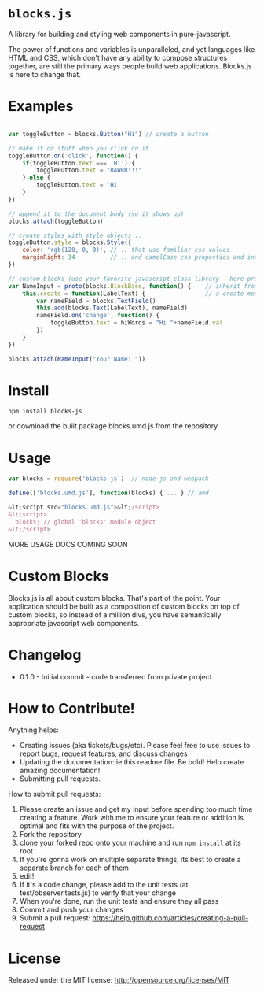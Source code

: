 `blocks.js`
============

A library for building and styling web components in pure-javascript.

The power of functions and variables is unparalleled, and yet languages like HTML and CSS, which don't have any ability to compose structures together, are still the primary ways people build web applications. Blocks.js is here to change that.

Examples
=======

```javascript

var toggleButton = blocks.Button("Hi") // create a button

// make it do stuff when you click on it
toggleButton.on('click', function() {
    if(toggleButton.text === 'Hi') {
        toggleButton.text = "RAWRR!!!"
    } else {
        toggleButton.text = 'Hi'
    }
})

// append it to the document body (so it shows up)
blocks.attach(toggleButton)

// create styles with style objects ..
toggleButton.style = blocks.Style({
    color: 'rgb(128, 0, 0)', // .. that use familiar css values
    marginRight: 34          // .. and camelCase css properties and integers interpreted as "px" values
})

// custom blocks (use your favorite javascript class library - here proto is being used)
var NameInput = proto(blocks.BlockBase, function() {    // inherit from BlockBase
    this.create = function(LabelText) {                 // a create method initializes the custom Block
        var nameField = blocks.TextField()
        this.add(blocks.Text(LabelText), nameField)
        nameField.on('change', function() {
            toggleButton.text = hiWords = "Hi "+nameField.val
        })
    }
})

blocks.attach(NameInput("Your Name: "))

```

Install
=======

```
npm install blocks-js
```

or download the built package blocks.umd.js from the repository

Usage
=====

```javascript
var blocks = require('blocks-js')  // node-js and webpack

define(['blocks.umd.js'], function(blocks) { ... } // amd

&lt;script src="blocks.umd.js">&lt;/script>
&lt;script>
  blocks; // global 'blocks' module object
&lt;/script>

```

MORE USAGE DOCS COMING SOON

Custom Blocks
=========

Blocks.js is all about custom blocks. That's part of the point. Your application should be built as a composition of custom blocks on top of custom blocks, so instead of a million divs, you have semantically appropriate javascript web components.

Changelog
========

* 0.1.0 - Initial commit - code transferred from private project.

How to Contribute!
============

Anything helps:

* Creating issues (aka tickets/bugs/etc). Please feel free to use issues to report bugs, request features, and discuss changes
* Updating the documentation: ie this readme file. Be bold! Help create amazing documentation!
* Submitting pull requests.

How to submit pull requests:

1. Please create an issue and get my input before spending too much time creating a feature. Work with me to ensure your feature or addition is optimal and fits with the purpose of the project.
2. Fork the repository
3. clone your forked repo onto your machine and run `npm install` at its root
4. If you're gonna work on multiple separate things, its best to create a separate branch for each of them
5. edit!
6. If it's a code change, please add to the unit tests (at test/observer.tests.js) to verify that your change
7. When you're done, run the unit tests and ensure they all pass
8. Commit and push your changes
9. Submit a pull request: https://help.github.com/articles/creating-a-pull-request

License
=======
Released under the MIT license: http://opensource.org/licenses/MIT
